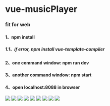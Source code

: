 # vue-musicPlayer

### fit for web 
#### 1、npm install
##### 1.1、if error, npm install vue-template-compiler
#### 2、one command window: npm run dev
#### 3、another command window: npm start 
#### 4、open localhost:8088 in browser
![](https://github.com/raywanggg/vue-musicPlayer/tree/master/src/assets/image/view/cover.png)
![](https://github.com/raywanggg/vue-musicPlayer/tree/master/src/assets/image/view/mine.png)
![](https://github.com/raywanggg/vue-musicPlayer/tree/master/src/assets/image/view/rank.png)
![](https://github.com/raywanggg/vue-musicPlayer/tree/master/src/assets/image/view/recommend.png)
![](https://github.com/raywanggg/vue-musicPlayer/tree/master/src/assets/image/view/search.png)
![](https://github.com/raywanggg/vue-musicPlayer/tree/master/src/assets/image/view/song1.png)
![](https://github.com/raywanggg/vue-musicPlayer/tree/master/src/assets/image/view/song2.png)
![](https://github.com/raywanggg/vue-musicPlayer/tree/master/src/assets/image/view/song3.png)
![](https://github.com/raywanggg/vue-musicPlayer/tree/master/src/assets/image/view/song4.png)